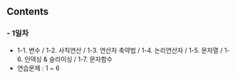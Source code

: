 ## Contents
### - 1일차
- 1-1. 변수 / 1-2. 사칙연산 / 1-3. 연산자 축약법 / 1-4. 논리연산자 / 1-5. 문자열 / 1-6. 인덱싱 & 슬라이싱 / 1-7. 문자함수
- 연습문제 : 1 ~ 6
